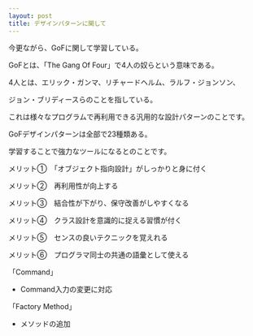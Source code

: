 ```yaml
---
layout: post
title: デザインパターンに関して
---
```


今更ながら、GoFに関して学習している。

GoFとは、「The Gang Of Four」で4人の奴らという意味である。

4人とは、エリック・ガンマ、リチャードヘルム、ラルフ・ジョンソン、

ジョン・ブリディースらのことを指している。

これは様々なプログラムで再利用できる汎用的な設計パターンのことです。

GoFデザインパターンは全部で23種類ある。

学習することで強力なツールになるとのことです。

メリット①　「オブジェクト指向設計」がしっかりと身に付く

メリット②　再利用性が向上する

メリット③　結合性が下がり、保守改善がしやすくなる

メリット④　クラス設計を意識的に捉える習慣が付く

メリット⑤　センスの良いテクニックを覚えれる

メリット⑥　プログラマ同士の共通の語彙として使える

「Command」

- Command入力の変更に対応

「Factory Method」

- メソッドの追加

